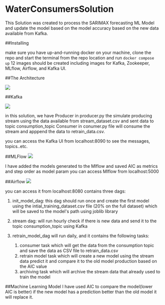 # WaterConsumersSolution


This Solution was created to process the SARIMAX forecasting ML Model and update the model based on the model accuracy based on the new data available from Kafka.

##Installing

make sure you have up-and-running docker on your machine, clone the repo and start the terminal from  the repo location and run 
`docker compose up`
12 images should be created including images for Kafka, Zookeeper, MLflow, Airflow, and Kafka UI.

##The Architecture

[<img src="https://i.ibb.co/xsLdB27/cccc-drawio-1.png">](https://i.ibb.co/xsLdB27/cccc-drawio-1.png)

##Kafka

[<img src="https://i.ibb.co/bNgg7Zr/vvvvv.png">](https://i.ibb.co/xsLdB27/cccc-drawio-1.png)

in this solution, we have Producer in producer.py the simulate producing stream using the data available from stream_dataset.csv and sent data to topic consumption_topic
Consumer in conumer.py file will consume the stream and apppend the data to  retrain_data.csv.

you can access the Kafka UI from localhost:8090 to see the messages, topics..etc.

##MLFlow 
[<img src="https://i.ibb.co/JK5S80r/bbbb.png">](https://i.ibb.co/JK5S80r/bbbb.png)

I have added the models generated to the Mlflow and saved AIC as metrics and step order as model param 
you can access Mlflow from localhost:5000

##Airflow
[<img src="https://i.ibb.co/bmnc9jj/mmmm.png">](https://i.ibb.co/bmnc9jj/mmmm.png)

you can access it from localhost:8080
contains three dags:
1. init_model_dag:
this dag should run once and create the first model using the intial_training_dataset.csv file (20% on the full dataset) which will be saved to the model's path using joblib library
2. stream dag:
will run hourly check if there is new data and send it to the topic consumption_topic using Kafka
   
3. retrain_model_dag
will run daily, and it contains the following tasks:
   1. consumer task which will get the data from the consumption topic and save the data as CSV file to retrain_data.csv
   2. retrain model task which will create a new model using the stream data predict it and compare it to the old model production based on the AIC value
   3. archiving task which will archive the stream data that already used to train the model 
    


##Machine Learning Model
I have used AIC to compare the model(lower AIC is better) if the new model has a prediction better than the old model it will replace it.


